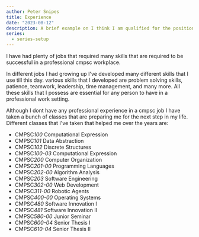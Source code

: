 ```yaml
---
author: Peter Snipes
title: Experience
date: "2023-08-12"
description: A brief example on I think I am qualified for the position I am applying for.
series:
  - series-setup
---
```


I have had plenty of jobs that required many skills that are required to be successful in a professional
cmpsc workplace.

<!--more-->

In different jobs I had growing up I've developed many different skills that I use till this day. various skills
that I developed are problem solving skills, patience, teamwork, leadership, time management, and many more.
All these skills that I possess are essential for any person to have in a professional work setting.

Although I dont have any professional experience in a cmpsc job I have taken a bunch of classes that are preparing
me for the next step in my life. Different classes that I've taken that helped me over the years are:
 - CMPSC*100*	Computational Expression
 - CMPSC*101*	Data Abstraction
 - CMPSC*102*	Discrete Structures
 - CMPSC*100-03* Computational Expression
 - CMPSC*200*	Computer Organization
 - CMPSC*201-00* Programming Languages
 - CMPSC*202-00* Algorithm Analysis
 - CMPSC*203*	Software Engineering
 - CMPSC*302-00* Web Development
 - CMPSC*311-00* Robotic Agents
 - CMPSC*400-00* Operating Systems
 - CMPSC*480*	Software Innovation I
 - CMPSC*481* Software Innovation II
 - CMPSC*580-00* Junior Seminar
 - CMPSC*600-04* Senior Thesis I
 - CMPSC*610-04* Senior Thesis II